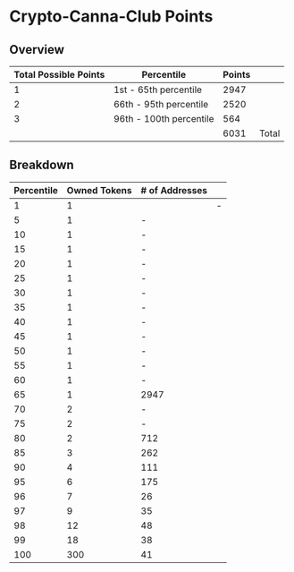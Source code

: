 # Crypto-Canna-Club Points
## Overview
| Total Possible Points | Percentile  | Points |       |
|-----------------------|-------------|--------|-------|
| 1                     |  1st - 65th percentile     | 2947 |      
| 2                     |  66th - 95th percentile   |  2520  |      
| 3                     |  96th - 100th percentile  |   564  |      
|                       |             | 6031 | Total  |
## Breakdown
| Percentile            | Owned Tokens           | # of Addresses |       |
|-----------------------|---------------|--------|-------|
| 1                     |  1   |        | -      |       
| 5                     |  1   | -      |        |
| 10                    |  1   | -      |        |
| 15                    |  1   | -      |        |
| 20                    |  1   | -      |        |
| 25                    |  1   | -      |        |
| 30                    |  1   | -      |        |
| 35                    |  1   | -      |        |
| 40                    |  1   | -      |        |
| 45                    |  1   | -      |        |
| 50                    |  1   | -      |        |
| 55                    |  1   | -      |        |
| 60                    |  1   | -      |        |
| 65                    |  1   | 2947   |        |
| 70                    |  2   | -      |        |  
| 75                    |  2   | -      |        |
| 80                    |  2   | 712    |        |   
| 85                    |  3   | 262    |        |
| 90                    |  4   | 111    |        |
| 95                    |  6   | 175    |        |
| 96                    |  7   | 26     |        |
| 97                    |  9   | 35     |        |
| 98                    |  12  | 48     |        |
| 99                    |  18  | 38     |        |
| 100                   |  300 | 41     |        | 